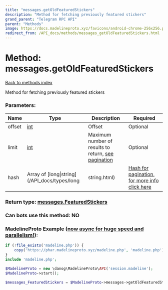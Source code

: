 ```yaml
---
title: "messages.getOldFeaturedStickers"
description: "Method for fetching previously featured stickers"
grand_parent: "Telegram RPC API"
parent: "Methods"
image: https://docs.madelineproto.xyz/favicons/android-chrome-256x256.png
redirect_from: /API_docs/methods/messages_getOldFeaturedStickers.html
---
```

# Method: messages.getOldFeaturedStickers
[Back to methods index](index.html)



Method for fetching previously featured stickers

### Parameters:

| Name     |    Type       | Description | Required |
|----------|---------------|-------------|----------|
|offset|[int](/API_docs/types/int.html) | Offset | Optional|
|limit|[int](/API_docs/types/int.html) | Maximum number of results to return, [see pagination](https://core.telegram.org/api/offsets) | Optional|
|hash|Array of [long\|string](/API_docs/types/long|string.html) | [Hash for pagination, for more info click here](https://core.telegram.org/api/offsets#hash-generation) | Optional|


### Return type: [messages.FeaturedStickers](/API_docs/types/messages.FeaturedStickers.html)

### Can bots use this method: **NO**


### MadelineProto Example ([now async for huge speed and parallelism!](https://docs.madelineproto.xyz/docs/ASYNC.html)):


```php
if (!file_exists('madeline.php')) {
    copy('https://phar.madelineproto.xyz/madeline.php', 'madeline.php');
}
include 'madeline.php';

$MadelineProto = new \danog\MadelineProto\API('session.madeline');
$MadelineProto->start();

$messages_FeaturedStickers = $MadelineProto->messages->getOldFeaturedStickers(offset: $int, limit: $int, hash: [$long|string, $long|string], );
```

